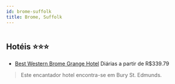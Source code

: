 ```yaml
---
id: brome-suffolk
title: Brome, Suffolk
---
```


<center><img src="http://image1.urlforimages.com/Images/1495837/$Original/1104248478_1024X682.JPG" alt="" /></center>


## Hotéis ⭐️⭐️⭐️

-    [Best Western Brome Grange Hotel](https://www.hurb.com/aud/https://www.hurb.com/hoteis/brome/best-western-brome-grange-hotel-JNP-JP973427?cmp=18055) Diárias a partir de R$339.79
   > Este encantador hotel encontra-se em Bury St. Edmunds. 
